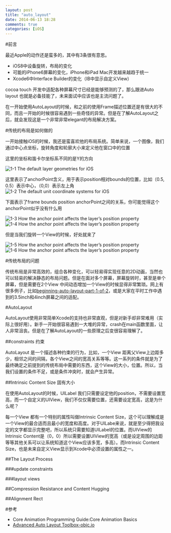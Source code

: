 ```yaml
---
layout: post
title: "auto_layout"
date: 2014-06-13 18:28
comments: true
categories: [iOS]
---
```


#前言

最近Apple的动作还是蛮多的，其中有3条很有意思。

*  iOS8中设备旋转，布局的变化
*  可能的iPhone6屏幕的变化，iPhone和iPad Mac开发越来越趋于统一
*  Xcode6中Interface Builder的变化（IB中显示自定义View）

cocoa touch 开发中适配各种屏幕尺寸已经是能够预测的了，那么跟进Auto layout 也就是必备技能了，未来面试中应该也是主流问题了。

在一开始使用AutoLayout的时候，和之前的使用Frame描述位置还是有很大的不同，而且一开始的时候很容易遇到一些奇怪的异常。但是在了解AutoLayout之后，就会发现这是一个非常非常elegant的布局解决方案。

#传统的布局是如何做的

一开始接触iOS的时候，我还是蛮喜欢他的布局系统。简单来说，一个图像，我们通过中心点坐标，旋转角度和轮廓大小来定义他在窗口中的位置

这里的坐标和笛卡尔坐标系不同的是Y的方向

![1-1 The default layer geometries for iOS](/Users/curer/Desktop/QQ20140615-1.png)

这里表示了anchorPoint含义，用于表示position相对bounds的位置，比如（0.5, 0.5）表示中心，（0,0）表示左上角
![1-2 The default unit coordinate systems for iOS](/Users/curer/Desktop/QQ20140615-2.png)


下面表示了frame bounds position anchorPoint之间的关系，你可能觉得这个anchorPoint似乎没有什么用

![1-3 How the anchor point affects the layer’s position property](/Users/curer/Desktop/QQ20140615-3.png)
![1-4 How the anchor point affects the layer’s position property](/Users/curer/Desktop/QQ20140615-7.png)

但是当我们旋转一个View的时候，好处就来了

![1-5 How the anchor point affects the layer’s position property](/Users/curer/Desktop/QQ20140615-4.png)
![1-6 How the anchor point affects the layer’s position property](/Users/curer/Desktop/QQ20140615-5.png)


#传统布局的问题

传统布局是非常高效的，组合各种变化，可以轻易得实现任意的2D动画，当然也可以轻易的解决静态的布局问题。但是在面对多个屏幕，屏幕旋转时，甚至是单个屏幕，但是需要在2个View 中间动态增加一个View的时候显得非常繁琐。网上有很多例子，比如[beginning-auto-layout-part-1-of-2](http://www.raywenderlich.com/20881/beginning-auto-layout-part-1-of-2)，或是大家在平时工作中遇到的3.5inch和4inch屏幕之间的适配。

#AutoLayout

AutoLayout使用非常简单Xcode的支持也非常直观，但是对新手却非常难用（实际上很好用）。新手一开始很容易遇到一大堆的异常，crash在main函数里面，让人非常沮丧。但是在了解AutoLayout的一些原理之后变很容易理解了。

##constraints 约束

AutoLayout 是一个描述各种约束的行为，比如，一个View 距离父View上边距多少，相邻之间的间隔，各个View之间的宽高关系等等。这一系列的条件就是为了最终确定之前提到的传统布局中需要的东西，这个View的大小，位置。所以，当我们设置的条件不足，或是条件冲突时，就会产生异常。

##Intrinsic Content Size 固有大小

在使用AutoLayout的时候，UILabel 我们只需要设定他的position，不需要设置宽高，而一个自定义的UIView，我们不仅仅需要位置，还需要设定宽高，这是为什么呢？

每一个View 都有一个特别的属性叫做Intrinsic Content Size，这个可以理解成是一个View的最合适而且最小的宽度和高度。对于UILabe来说，就是至少得把我设定的文字都显示完整吧，所以系统只需要知道UILabel的位置。而UIView的Intrinsic Content是（0，0）所以需要设置UIView的宽高（或是设定周围的边距等等其他关系可以让系统知道这个View应该多宽，多高）。而Intrinsic Content Size，也是未来自定义View显示到Xcode中必须设置的属性之一。

##The Layout Process

###update constraints

###layout views



##Compression Resistance and Content Hugging

##Alignment Rect




#参考

* Core Animation Programming Guide:Core Animation Basics
* [Advanced Auto Layout Toolbox-objc.io](http://www.objc.io/issue-3/advanced-auto-layout-toolbox.html)



